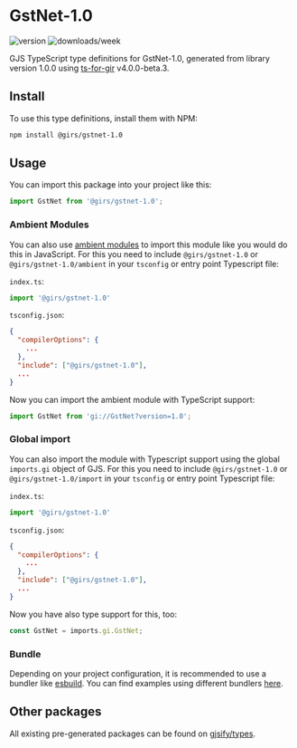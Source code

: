 
# GstNet-1.0

![version](https://img.shields.io/npm/v/@girs/gstnet-1.0)
![downloads/week](https://img.shields.io/npm/dw/@girs/gstnet-1.0)


GJS TypeScript type definitions for GstNet-1.0, generated from library version 1.0.0 using [ts-for-gir](https://github.com/gjsify/ts-for-gir) v4.0.0-beta.3.


## Install

To use this type definitions, install them with NPM:
```bash
npm install @girs/gstnet-1.0
```

## Usage

You can import this package into your project like this:
```ts
import GstNet from '@girs/gstnet-1.0';
```

### Ambient Modules

You can also use [ambient modules](https://github.com/gjsify/ts-for-gir/tree/main/packages/cli#ambient-modules) to import this module like you would do this in JavaScript.
For this you need to include `@girs/gstnet-1.0` or `@girs/gstnet-1.0/ambient` in your `tsconfig` or entry point Typescript file:

`index.ts`:
```ts
import '@girs/gstnet-1.0'
```

`tsconfig.json`:
```json
{
  "compilerOptions": {
    ...
  },
  "include": ["@girs/gstnet-1.0"],
  ...
}
```

Now you can import the ambient module with TypeScript support: 

```ts
import GstNet from 'gi://GstNet?version=1.0';
```

### Global import

You can also import the module with Typescript support using the global `imports.gi` object of GJS.
For this you need to include `@girs/gstnet-1.0` or `@girs/gstnet-1.0/import` in your `tsconfig` or entry point Typescript file:

`index.ts`:
```ts
import '@girs/gstnet-1.0'
```

`tsconfig.json`:
```json
{
  "compilerOptions": {
    ...
  },
  "include": ["@girs/gstnet-1.0"],
  ...
}
```

Now you have also type support for this, too:

```ts
const GstNet = imports.gi.GstNet;
```

### Bundle

Depending on your project configuration, it is recommended to use a bundler like [esbuild](https://esbuild.github.io/). You can find examples using different bundlers [here](https://github.com/gjsify/ts-for-gir/tree/main/examples).

## Other packages

All existing pre-generated packages can be found on [gjsify/types](https://github.com/gjsify/types).

